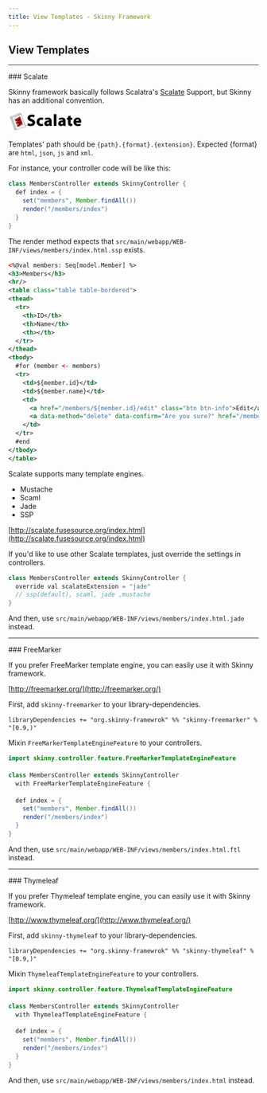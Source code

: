 ```yaml
---
title: View Templates - Skinny Framework
---
```


## View Templates

<hr/>
### Scalate

Skinny framework basically follows Scalatra's [Scalate](http://scalate.fusesource.org/) Support, but Skinny has an additional convention.

![Scalate Logo](images/scalate.png)

Templates' path should be `{path}.{format}.{extension}`. Expected {format} are `html`, `json`, `js` and `xml`.

For instance, your controller code will be like this:

```java
class MembersController extends SkinnyController {
  def index = {
    set("members", Member.findAll())
    render("/members/index")
  }
}
```

The render method expects that `src/main/webapp/WEB-INF/views/members/index.html.ssp` exists.

```xml
<%@val members: Seq[model.Member] %>
<h3>Members</h3>
<hr/>
<table class="table table-bordered">
<thead>
  <tr>
    <th>ID</th>
    <th>Name</th>
    <th></th>
  </tr>
</thead>
<tbody>
  #for (member <- members)
  <tr>
    <td>${member.id}</td>
    <td>${member.name}</td>
    <td>
      <a href="/members/${member.id}/edit" class="btn btn-info">Edit</a>
      <a data-method="delete" data-confirm="Are you sure?" href="/members/${member.id}" class="btn btn-danger">Delete</a>
    </td>
  </tr>
  #end
</tbody>
</table>
```

Scalate supports many template engines.

- Mustache
- Scaml
- Jade
- SSP

[http://scalate.fusesource.org/index.html](http://scalate.fusesource.org/index.html)


If you'd like to use other Scalate templates, just override the settings in controllers.

```java
class MembersController extends SkinnyController {
  override val scalateExtension = "jade"
  // ssp(default), scaml, jade ,mustache
}
```

And then, use `src/main/webapp/WEB-INF/views/members/index.html.jade` instead.


<hr/>
### FreeMarker

If you prefer FreeMarker template engine, you can easily use it with Skinny framework.

[http://freemarker.org/](http://freemarker.org/)

First, add `skinny-freemarker` to your library-dependencies.

```
libraryDependencies += "org.skinny-framewrok" %% "skinny-freemarker" % "[0.9,)"
```

Mixin `FreeMarkerTemplateEngineFeature` to your controllers.

```java
import skinny.controller.feature.FreeMarkerTemplateEngineFeature

class MembersController extends SkinnyController
  with FreeMarkerTemplateEngineFeature {

  def index = {
    set("members", Member.findAll())
    render("/members/index")
  }
}
```

And then, use `src/main/webapp/WEB-INF/views/members/index.html.ftl` instead.

<hr/>
### Thymeleaf

If you prefer Thymeleaf template engine, you can easily use it with Skinny framework.

[http://www.thymeleaf.org/](http://www.thymeleaf.org/)

First, add `skinny-thymeleaf` to your library-dependencies.

```
libraryDependencies += "org.skinny-framewrok" %% "skinny-thymeleaf" % "[0.9,)"
```

Mixin `ThymeleafTemplateEngineFeature` to your controllers.

```java
import skinny.controller.feature.ThymeleafTemplateEngineFeature

class MembersController extends SkinnyController
  with ThymeleafTemplateEngineFeature {

  def index = {
    set("members", Member.findAll())
    render("/members/index")
  }
}
```

And then, use `src/main/webapp/WEB-INF/views/members/index.html` instead.


